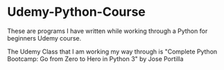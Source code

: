 # Udemy-Python-Course
These are programs I have written while working through a Python for beginners Udemy course.

The Udemy Class that I am working my way through is 
"Complete Python Bootcamp: Go from Zero to Hero in Python 3"
by Jose Portilla
